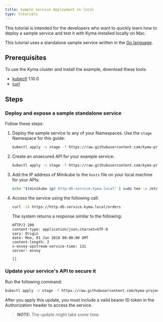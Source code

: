 ```yaml
---
title: Sample service deployment on local
type: Tutorials
---
```


This tutorial is intended for the developers who want to quickly learn how to deploy a sample service and test it with Kyma installed locally on Mac.

This tutorial uses a standalone sample service written in the [Go language](http://golang.org).

## Prerequisites

To use the Kyma cluster and install the example, download these tools:

- [kubectl](https://kubernetes.io/docs/tasks/tools/install-kubectl/) 1.10.0
- [curl](https://github.com/curl/curl)

## Steps

### Deploy and expose a sample standalone service

Follow these steps:

1. Deploy the sample service to any of your Namespaces. Use the `stage` Namespace for this guide:

   ```bash
   kubectl apply -n stage -f https://raw.githubusercontent.com/kyma-project/examples/master/http-db-service/deployment/deployment.yaml
   ```

2. Create an unsecured API for your example service:

   ```bash
   kubectl apply -n stage -f https://raw.githubusercontent.com/kyma-project/examples/master/gateway/service/api-without-auth.yaml
   ```

3. Add the IP address of Minikube to the `hosts` file on your local machine for your APIs:

   ```bash
   echo "$(minikube ip) http-db-service.kyma.local" | sudo tee -a /etc/hosts
   ```

4. Access the service using the following call:

   ```bash
   curl -ik https://http-db-service.kyma.local/orders
   ```

   The system returns a response similar to the following:

   ```HTTP
   HTTP/2 200
   content-type: application/json;charset=UTF-8
   vary: Origin
   date: Mon, 01 Jun 2018 00:00:00 GMT
   content-length: 2
   x-envoy-upstream-service-time: 131
   server: envoy

   []
   ```

### Update your service's API to secure it

Run the following command:

   ```bash
   kubectl apply -n stage -f https://raw.githubusercontent.com/kyma-project/examples/master/gateway/service/api-with-jwt.yaml
   ```

After you apply this update, you must include a valid bearer ID token in the Authorization header to access the service.

>**NOTE:** The update might take some time.
